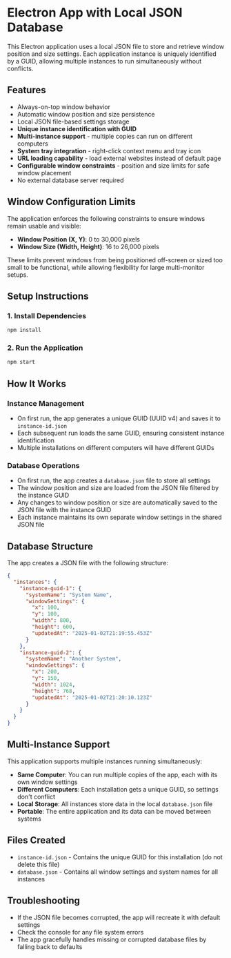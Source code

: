 # Electron App with Local JSON Database

This Electron application uses a local JSON file to store and retrieve window position and size settings. Each application instance is uniquely identified by a GUID, allowing multiple instances to run simultaneously without conflicts.

## Features

- Always-on-top window behavior
- Automatic window position and size persistence
- Local JSON file-based settings storage
- **Unique instance identification with GUID**
- **Multi-instance support** - multiple copies can run on different computers
- **System tray integration** - right-click context menu and tray icon
- **URL loading capability** - load external websites instead of default page
- **Configurable window constraints** - position and size limits for safe window placement
- No external database server required

## Window Configuration Limits

The application enforces the following constraints to ensure windows remain usable and visible:

- **Window Position (X, Y)**: 0 to 30,000 pixels
- **Window Size (Width, Height)**: 16 to 26,000 pixels

These limits prevent windows from being positioned off-screen or sized too small to be functional, while allowing flexibility for large multi-monitor setups.

## Setup Instructions

### 1. Install Dependencies

```bash
npm install
```

### 2. Run the Application

```bash
npm start
```

## How It Works

### Instance Management
- On first run, the app generates a unique GUID (UUID v4) and saves it to `instance-id.json`
- Each subsequent run loads the same GUID, ensuring consistent instance identification
- Multiple installations on different computers will have different GUIDs

### Database Operations
- On first run, the app creates a `database.json` file to store all settings
- The window position and size are loaded from the JSON file filtered by the instance GUID
- Any changes to window position or size are automatically saved to the JSON file with the instance GUID
- Each instance maintains its own separate window settings in the shared JSON file

## Database Structure

The app creates a JSON file with the following structure:

```json
{
  "instances": {
    "instance-guid-1": {
      "systemName": "System Name",
      "windowSettings": {
        "x": 100,
        "y": 100,
        "width": 800,
        "height": 600,
        "updatedAt": "2025-01-02T21:19:55.453Z"
      }
    },
    "instance-guid-2": {
      "systemName": "Another System",
      "windowSettings": {
        "x": 200,
        "y": 150,
        "width": 1024,
        "height": 768,
        "updatedAt": "2025-01-02T21:20:10.123Z"
      }
    }
  }
}
```

## Multi-Instance Support

This application supports multiple instances running simultaneously:

- **Same Computer**: You can run multiple copies of the app, each with its own window settings
- **Different Computers**: Each installation gets a unique GUID, so settings don't conflict
- **Local Storage**: All instances store data in the local `database.json` file
- **Portable**: The entire application and its data can be moved between systems

## Files Created

- `instance-id.json` - Contains the unique GUID for this installation (do not delete this file)
- `database.json` - Contains all window settings and system names for all instances

## Troubleshooting

- If the JSON file becomes corrupted, the app will recreate it with default settings
- Check the console for any file system errors
- The app gracefully handles missing or corrupted database files by falling back to defaults
